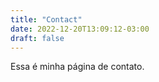 ```yaml
---
title: "Contact"
date: 2022-12-20T13:09:12-03:00
draft: false
---
```


Essa é minha página de contato.
